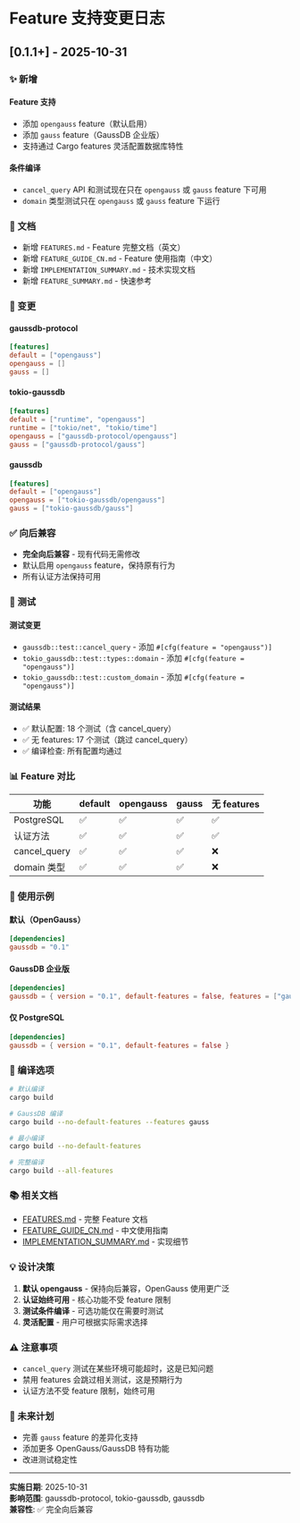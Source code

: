 # Feature 支持变更日志

## [0.1.1+] - 2025-10-31

### ✨ 新增

#### Feature 支持
- 添加 `opengauss` feature（默认启用）
- 添加 `gauss` feature（GaussDB 企业版）
- 支持通过 Cargo features 灵活配置数据库特性

#### 条件编译
- `cancel_query` API 和测试现在只在 `opengauss` 或 `gauss` feature 下可用
- `domain` 类型测试只在 `opengauss` 或 `gauss` feature 下运行

### 📝 文档

- 新增 `FEATURES.md` - Feature 完整文档（英文）
- 新增 `FEATURE_GUIDE_CN.md` - Feature 使用指南（中文）
- 新增 `IMPLEMENTATION_SUMMARY.md` - 技术实现文档
- 新增 `FEATURE_SUMMARY.md` - 快速参考

### 🔄 变更

#### gaussdb-protocol
```toml
[features]
default = ["opengauss"]
opengauss = []
gauss = []
```

#### tokio-gaussdb
```toml
[features]
default = ["runtime", "opengauss"]
runtime = ["tokio/net", "tokio/time"]
opengauss = ["gaussdb-protocol/opengauss"]
gauss = ["gaussdb-protocol/gauss"]
```

#### gaussdb
```toml
[features]
default = ["opengauss"]
opengauss = ["tokio-gaussdb/opengauss"]
gauss = ["tokio-gaussdb/gauss"]
```

### ✅ 向后兼容

- **完全向后兼容** - 现有代码无需修改
- 默认启用 `opengauss` feature，保持原有行为
- 所有认证方法保持可用

### 🧪 测试

#### 测试变更
- `gaussdb::test::cancel_query` - 添加 `#[cfg(feature = "opengauss")]`
- `tokio_gaussdb::test::types::domain` - 添加 `#[cfg(feature = "opengauss")]`
- `tokio_gaussdb::test::custom_domain` - 添加 `#[cfg(feature = "opengauss")]`

#### 测试结果
- ✅ 默认配置: 18 个测试（含 cancel_query）
- ✅ 无 features: 17 个测试（跳过 cancel_query）
- ✅ 编译检查: 所有配置均通过

### 📊 Feature 对比

| 功能 | default | opengauss | gauss | 无 features |
|------|---------|-----------|-------|------------|
| PostgreSQL | ✅ | ✅ | ✅ | ✅ |
| 认证方法 | ✅ | ✅ | ✅ | ✅ |
| cancel_query | ✅ | ✅ | ✅ | ❌ |
| domain 类型 | ✅ | ✅ | ✅ | ❌ |

### 🎯 使用示例

#### 默认（OpenGauss）
```toml
[dependencies]
gaussdb = "0.1"
```

#### GaussDB 企业版
```toml
[dependencies]
gaussdb = { version = "0.1", default-features = false, features = ["gauss"] }
```

#### 仅 PostgreSQL
```toml
[dependencies]
gaussdb = { version = "0.1", default-features = false }
```

### 🔧 编译选项

```bash
# 默认编译
cargo build

# GaussDB 编译
cargo build --no-default-features --features gauss

# 最小编译
cargo build --no-default-features

# 完整编译
cargo build --all-features
```

### 📚 相关文档

- [FEATURES.md](FEATURES.md) - 完整 Feature 文档
- [FEATURE_GUIDE_CN.md](FEATURE_GUIDE_CN.md) - 中文使用指南
- [IMPLEMENTATION_SUMMARY.md](IMPLEMENTATION_SUMMARY.md) - 实现细节

### 💡 设计决策

1. **默认 opengauss** - 保持向后兼容，OpenGauss 使用更广泛
2. **认证始终可用** - 核心功能不受 feature 限制
3. **测试条件编译** - 可选功能仅在需要时测试
4. **灵活配置** - 用户可根据实际需求选择

### ⚠️ 注意事项

- `cancel_query` 测试在某些环境可能超时，这是已知问题
- 禁用 features 会跳过相关测试，这是预期行为
- 认证方法不受 feature 限制，始终可用

### 🔮 未来计划

- 完善 `gauss` feature 的差异化支持
- 添加更多 OpenGauss/GaussDB 特有功能
- 改进测试稳定性

---

**实施日期**: 2025-10-31  
**影响范围**: gaussdb-protocol, tokio-gaussdb, gaussdb  
**兼容性**: ✅ 完全向后兼容

